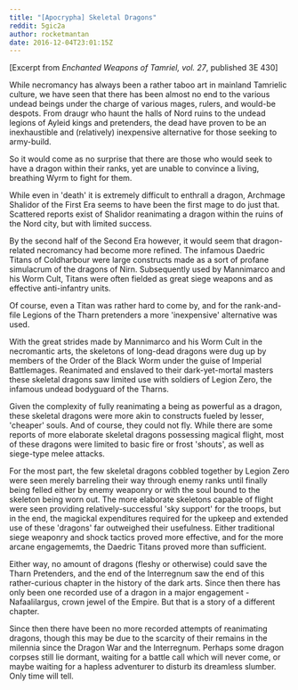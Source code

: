 ```yaml
---
title: "[Apocrypha] Skeletal Dragons"
reddit: 5gic2a
author: rocketmantan
date: 2016-12-04T23:01:15Z
---
```


[Excerpt from *Enchanted Weapons of Tamriel, vol. 27*, published 3E 430]

While necromancy has always been a rather taboo art in mainland Tamrielic culture, we have seen that there has been almost no end to the various undead beings under the charge of various mages, rulers, and would-be despots. From draugr who haunt the halls of Nord ruins to the undead legions of Ayleid kings and pretenders, the dead have proven to be an inexhaustible and (relatively) inexpensive alternative for those seeking to army-build.

So it would come as no surprise that there are those who would seek to have a dragon within their ranks, yet are unable to convince a living, breathing Wyrm to fight for them.

While even in 'death' it is extremely difficult to enthrall a dragon, Archmage Shalidor of the First Era seems to have been the first mage to do just that. Scattered reports exist of Shalidor reanimating a dragon within the ruins of the Nord city, but with limited success.

By the second half of the Second Era however, it would seem that dragon-related necromancy had become more refined. The infamous Daedric Titans of Coldharbour were large constructs made as a sort of profane simulacrum of the dragons of Nirn. Subsequently used by Mannimarco and his Worm Cult, Titans were often fielded as great siege weapons and as effective anti-infantry units.

Of course, even a Titan was rather hard to come by, and for the rank-and-file Legions of the Tharn pretenders a more 'inexpensive' alternative was used.

With the great strides made by Mannimarco and his Worm Cult in the necromantic arts, the skeletons of long-dead dragons were dug up by members of the Order of the Black Worm under the guise of Imperial Battlemages. Reanimated and enslaved to their dark-yet-mortal masters these skeletal dragons saw limited use with soldiers of Legion Zero, the infamous undead bodyguard of the Tharns.

Given the complexity of fully reanimating a being as powerful as a dragon, these skeletal dragons were more akin to constructs fueled by lesser, 'cheaper' souls. And of course, they could not fly. While there are some reports of more elaborate skeletal dragons possessing magical flight, most of these dragons were limited to basic fire or frost 'shouts', as well as siege-type melee attacks.

For the most part, the few skeletal dragons cobbled together by Legion Zero were seen merely barreling their way through enemy ranks until finally being felled either by enemy weaponry or with the soul bound to the skeleton being worn out. The more elaborate skeletons capable of flight were seen providing relatively-successful 'sky support' for the troops, but in the end, the magickal expenditures required for the upkeep and extended use of these 'dragons' far outweighed their usefulness. Either traditional siege weaponry and shock tactics proved more effective, and for the more arcane engagememts, the Daedric Titans proved more than sufficient.

Either way, no amount of dragons (fleshy or otherwise) could save the Tharn Pretenders, and the end of the Interregnum saw the end of this rather-curious chapter in the history of the dark arts. Since then there has only been one recorded use of a dragon in a major engagement - Nafaalilargus, crown jewel of the Empire. But that is a story of a different chapter.

Since then there have been no more recorded attempts of reanimating dragons, though this may be due to the scarcity of their remains in the milennia since the Dragon War and the Interregnum. Perhaps some dragon corpses still lie dormant, waiting for a battle call which will never come, or maybe waiting for a hapless adventurer to disturb its dreamless slumber. Only time will tell.
